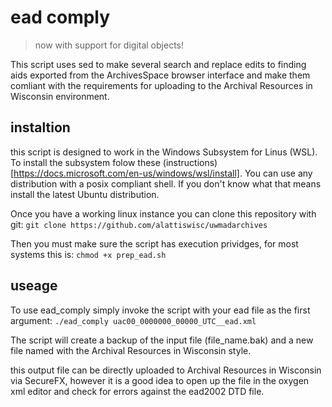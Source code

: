 # ead comply

> now with support for digital objects!

This script uses sed to make several search and replace edits to finding aids exported from the ArchivesSpace browser interface and make them comliant with the requirements for uploading  to the Archival Resources in Wisconsin environment. 

## instaltion

this script is designed to work in the Windows Subsystem for Linus (WSL). To install the subsystem folow these (instructions)[https://docs.microsoft.com/en-us/windows/wsl/install]. You can use any distribution with a posix compliant shell. If you don't know what that means install the latest Ubuntu distribution. 

Once you have a working linux instance you can clone this repository with git:
`git clone https://github.com/alattiswisc/uwmadarchives` 

Then you must make sure the script has execution prividges, for most systems this is:
`chmod +x prep_ead.sh`

## useage

To use ead_comply simply invoke the script with your ead file as the first argument:
`./ead_comply uac00_0000000_00000_UTC__ead.xml`

The script will create a backup of the input file (file_name.bak) and a new file named with the Archival Resources in Wisconsin style.

this output file can be directly uploaded to Archival Resources in Wisconsin via SecureFX, however it is a good idea to open up the file in the oxygen xml editor and check for errors against the ead2002 DTD file. 
